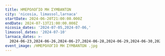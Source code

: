 ```yaml
---
title: ΗΜΕΡΟΛΟΓΙΟ ΜΗ ΣΥΜΒΑΝΤΩΝ
city: 'nicosia, limassol,larnaca'
startDate: 2024-06-20T21:00:00.000Z
endDate: 2024-07-13T21:00:00.000Z
nicosia_dates: '2024-07-05,2024-07-06,'
limassol_dates: '2024-07-10'
larnaca_dates: >-
  2024-06-23,2024-06-26,2024-06-27,2024-06-28,2024-06-29,2024-06-30,2024-07-07,2024-07-12.2024-07-13,2024-07-14
event_image: /ΗΜΕΡΟΛΟΓΙΟ ΜΗ ΣΥΜΒΑΝΤΩΝ .jpg
---
```


